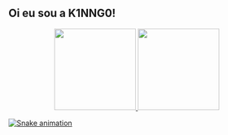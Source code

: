 ## Oi eu sou a K1NNG0!

<div align="center">
  <a href="https://github.com/K1NNG0">
  <img height="160em" src="https://github-readme-stats.vercel.app/api?username=K1NNG0&show_icons=true&theme=vue-dark&include_all_commits=true&count_private=true"/>
  <img height="160em" src="https://github-readme-stats.vercel.app/api/top-langs/?username=K1NNG0&layout=compact&langs_count=7&theme=vue-dark"/>
</div>

  ![Snake animation](https://github.com/k1nng0/k1nng0/blob/output/github-contribution-grid-snake.svg)
